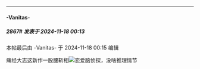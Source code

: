 ﻿
*****

####  -Vanitas-  
##### 2867#       发表于 2024-11-18 00:13

 本帖最后由 -Vanitas- 于 2024-11-18 00:15 编辑 

痛经大志这新作一股腰斩相<img src="https://static.saraba1st.com/image/smiley/face2017/067.png" referrerpolicy="no-referrer">恋爱脑侦探，没啥推理情节

